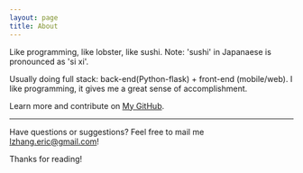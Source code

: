 ```yaml
---
layout: page
title: About
---
```


<p class="message">
  Like programming, like lobster, like sushi. Note: 'sushi' in Japanaese is pronounced as 'si xi'. 
</p>

Usually doing full stack: back-end(Python-flask) + front-end (mobile/web).  I like programming, it gives me a great sense of accomplishment.


Learn more and contribute on [My GitHub](https://github.com/EricZhang90).



  ***
  
  

Have questions or suggestions? Feel free to mail me [lzhang.eric@gmail.com](mailto:email@domain.com)!

Thanks for reading!
